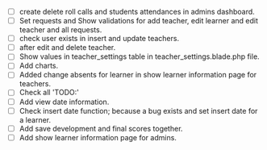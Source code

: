- [ ] create delete roll calls and students attendances in admins dashboard.
- [ ] Set requests and Show validations for add teacher, edit learner and edit teacher and all requests.
- [ ] check user exists in insert and update teachers.
- [ ] after edit and delete teacher.
- [ ] Show values in teacher_settings table in teacher_settings.blade.php file.
- [ ] Add charts.
- [ ] Added change absents for learner in show learner information page for teachers.
- [ ] Check all 'TODO:'
- [ ] Add view date information.
- [ ] Check insert date function; because a bug exists and set insert date for a learner.
- [ ] Add save development and final scores together.
- [ ] Add show learner information page for admins.
